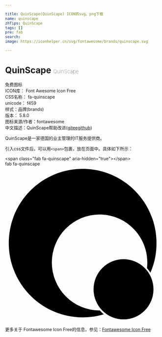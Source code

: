 ```yaml
---

title: QuinScape(QuinScape) ICON转svg、png下载
name: quinscape
zhTips: QuinScape
tags: []
pre: fab
search: 
image: https://iconhelper.cn/svg/fontawesome/brands/quinscape.svg

---
```


# QuinScape  <small style="font-size: 60%;font-weight: 100">QuinScape</small>


<div class="detail-page">
<p>
<span><span class="badge-success badge">免费图标</span> </span>
<br/>
<span>
ICON库：
<span class="badge-secondary badge">Font Awesome Icon Free</span> 
</span>
<br/>
<span>
CSS名称：
<span class="badge-secondary badge">fa-quinscape</span> 
</span>
<br/>
<span>
unicode：
<span class="badge-secondary badge">f459</span> 
<copy-btn content='f459' btn-title=""></copy-btn>
<copy-btn :content='String.fromCodePoint(parseInt("f459", 16))' btn-title="复制U"></copy-btn>
</span><br/><span>样式：<span class="badge-light badge">品牌(brands)</span></span>
<br/>
<span>
版本：
<span class="badge-secondary badge">5.8.0</span> 
</span>
<br/>
<span>图标来源/作者：<span class="badge-light badge">fontawesome</span></span> 
<br/>
<span class="zh-detail">中文描述：<span class="badge-primary badge">QuinScape</span><span class="help-link"><span>帮助改进</span>(<a href="https://gitee.com/liuwave/icon-helper/edit/master/json/fontawesome/brands/quinscape.json" target="_blank" rel="noopener noreferrer">gitee</a><a href="https://github.com/liuwave/icon-helper/edit/master/json/fontawesome/brands/quinscape.json" target="_blank" rel="noopener noreferrer">github</a></span>)</span><br/>
</p>
</div><div class="description description alert alert-light">QuinScape是一家德国的业主管理的IT服务提供商。</div>
<div class="alert alert-dark">
  <i class="fab fa-quinscape fa-xs"></i>
  <i class="fab fa-quinscape fa-sm"></i>
  <i class="fab fa-quinscape fa-lg"></i>
  <i class="fab fa-quinscape fa-2x"></i>
  <i class="fab fa-quinscape fa-3x"></i>
  <i class="fab fa-quinscape fa-5x"></i>
  <i class="fab fa-quinscape fa-7x"></i>
</div>
<div>
  <p>引入css文件后，可以用<code>&lt;span&gt;</code>包裹，放在页面中。具体如下所示：    
  </p>
  <div class="alert alert-primary" style="font-size: 14px">
    &lt;span class="fab fa-quinscape" aria-hidden="true"&gt;&lt;/span&gt;
    <copy-btn content='<span class="fab fa-quinscape" aria-hidden="true"></span>'></copy-btn>
  </div>
  <div class="alert alert-secondary">
    <i class="fab fa-quinscape"
    style="font-size: 24px"
    aria-hidden="true"></i> fab fa-quinscape
    <copy-btn content="fab fa-quinscape" btn-title="复制图标名称"></copy-btn>
  </div>
</div>
<div id="svg" class="svg-wrap">
<svg xmlns="http://www.w3.org/2000/svg" viewBox="0 0 512 512"><path d="M313.6 474.6h-1a158.1 158.1 0 0 1 0-316.2c94.9 0 168.2 83.1 157 176.6 4 5.1 8.2 9.6 11.2 15.3 13.4-30.3 20.3-62.4 20.3-97.7C501.1 117.5 391.6 8 256.5 8S12 117.5 12 252.6s109.5 244.6 244.5 244.6a237.36 237.36 0 0 0 70.4-10.1c-5.2-3.5-8.9-8.1-13.3-12.5zm-.1-.1l.4.1zm78.4-168.9a99.2 99.2 0 1 0 99.2 99.2 99.18 99.18 0 0 0-99.2-99.2z"/></svg>
</div>
<detail full-name='fa-quinscape'></detail>

<Vssue title="关于“QuinScape”的评论" />
    
<div><p>更多关于  Fontawesome Icon Free的信息，参见：<a target="_blank" href="https://iconhelper.cn/fontawesome.html">Fontawesome Icon Free</a>
</p></div>
